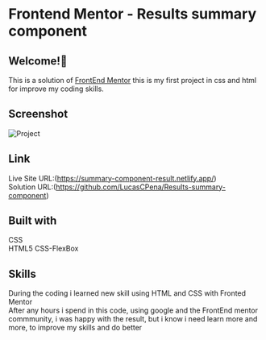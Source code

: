 # Frontend Mentor - Results summary component

## Welcome!👋
This is a solution of [FrontEnd Mentor](https://www.frontendmentor.io/challenges/results-summary-component-CE_K6s0maV)  this is my first project in css and html for improve my coding skills.

## Screenshot
![Project](https://github.com/LucasCPena/Results-summary-component/assets/79058932/1175a26b-9a67-4af1-ad0b-4ce462e06258)

## Link
Live Site URL:(https://summary-component-result.netlify.app/) <br/>
Solution URL:(https://github.com/LucasCPena/Results-summary-component)

## Built with
CSS <br/>
HTML5
CSS-FlexBox

## Skills

During the coding i learned new skill using HTML and CSS with Fronted Mentor
<br>
After any hours i spend in this code, using google and the FrontEnd mentor commmunity, i was happy with the result, but i know i need learn more and more, to improve my skills and do better

